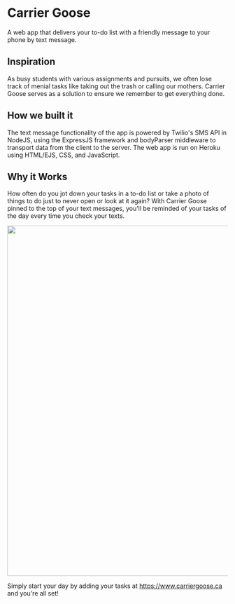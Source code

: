 # Carrier Goose
A web app that delivers your to-do list with a friendly message to your phone by text message.

## Inspiration
As busy students with various assignments and pursuits, we often lose track of menial tasks like taking out the trash or calling our mothers. Carrier Goose serves as a solution to ensure we remember to get everything done.

## How we built it
The text message functionality of the app is powered by Twilio's SMS API in NodeJS, using the ExpressJS framework and bodyParser middleware to transport data from the client to the server. The web app is run on Heroku using HTML/EJS, CSS, and JavaScript.

## Why it Works
How often do you jot down your tasks in a to-do list or take a photo of things to do just to never open or look at it again? With Carrier Goose pinned to the top of your text messages, you'll be reminded of your tasks of the day every time you check your texts.

<img src='https://user-images.githubusercontent.com/45378799/148705001-8e2b0c70-beae-47bf-b51b-0186593286b4.png' width=800px/>

Simply start your day by adding your tasks at https://www.carriergoose.ca and you're all set!



